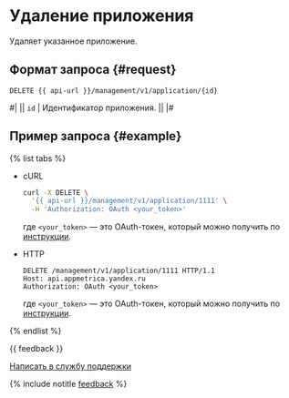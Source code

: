 # Удаление приложения

Удаляет указанное приложение.

## Формат запроса {#request}

```
DELETE {{ api-url }}/management/v1/application/{id}
```

#|
|| `id` | Идентификатор приложения. ||
|#

## Пример запроса {#example}

{% list tabs %}

- cURL

  ```bash translate=no
  curl -X DELETE \
    '{{ api-url }}/management/v1/application/1111' \
    -H 'Authorization: OAuth <your_token>'
  ```

  где `<your_token>` — это OAuth-токен, который можно получить по [инструкции](../../intro/authorization.md#get-oauth-token).

- HTTP

  ```http translate=no
  DELETE /management/v1/application/1111 HTTP/1.1
  Host: api.appmetrica.yandex.ru
  Authorization: OAuth <your_token>
  ```

  где `<your_token>` — это OAuth-токен, который можно получить по [инструкции](../../intro/authorization.md#get-oauth-token).

{% endlist %}

{{ feedback }}

<a href="../../../troubleshooting/feedback-new.html">
  <span class="button">Написать в службу поддержки</span>
</a>

{% include notitle [feedback](../../../_includes/feedback-button.md) %}

